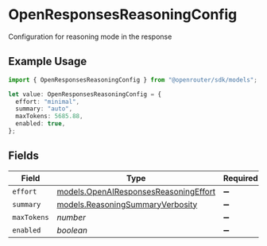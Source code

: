 # OpenResponsesReasoningConfig

Configuration for reasoning mode in the response

## Example Usage

```typescript
import { OpenResponsesReasoningConfig } from "@openrouter/sdk/models";

let value: OpenResponsesReasoningConfig = {
  effort: "minimal",
  summary: "auto",
  maxTokens: 5685.88,
  enabled: true,
};
```

## Fields

| Field                                                                                | Type                                                                                 | Required                                                                             | Description                                                                          |
| ------------------------------------------------------------------------------------ | ------------------------------------------------------------------------------------ | ------------------------------------------------------------------------------------ | ------------------------------------------------------------------------------------ |
| `effort`                                                                             | [models.OpenAIResponsesReasoningEffort](../models/openairesponsesreasoningeffort.md) | :heavy_minus_sign:                                                                   | N/A                                                                                  |
| `summary`                                                                            | [models.ReasoningSummaryVerbosity](../models/reasoningsummaryverbosity.md)           | :heavy_minus_sign:                                                                   | N/A                                                                                  |
| `maxTokens`                                                                          | *number*                                                                             | :heavy_minus_sign:                                                                   | N/A                                                                                  |
| `enabled`                                                                            | *boolean*                                                                            | :heavy_minus_sign:                                                                   | N/A                                                                                  |